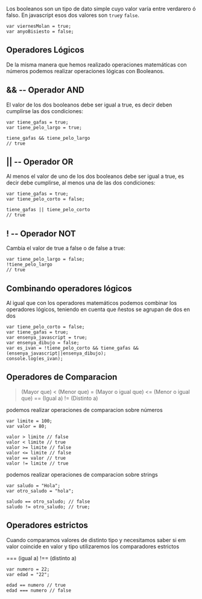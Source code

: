 Los booleanos son un tipo de dato simple cuyo valor varía entre verdarero ó falso.
En javascript esos dos valores son ```true```y ```false```.

```
var viernesMolan = true;
var anyoBisiesto = false;
```

Operadores Lógicos
----

De la misma manera que hemos realizado operaciones matemáticas con números podemos realizar operaciones lógicas con Booleanos.

&& -- Operador AND
---

El valor de los dos booleanos debe ser igual a true, es decir deben cumplirse las dos condiciones:
```
var tiene_gafas = true;
var tiene_pelo_largo = true;

tiene_gafas && tiene_pelo_largo
// true
```

|| -- Operador OR
---

Al menos el valor de uno de los dos booleanos debe ser igual a true, es decir debe cumplirse, al menos una de las dos condiciones:
```
var tiene_gafas = true;
var tiene_pelo_corto = false;

tiene_gafas || tiene_pelo_corto
// true
```

! -- Operador NOT
---

Cambia el valor de true a false o de false a true:
```
var tiene_pelo_largo = false;
!tiene_pelo_largo
// true
```

Combinando operadores lógicos
----
Al igual que con los operadores matemáticos podemos combinar los operadores lógicos, teniendo en cuenta que ñestos se agrupan de dos en dos

```
var tiene_pelo_corto = false;
var tiene_gafas = true;
var ensenya_javascript = true;
var ensenya_dibujo = false;
var es_ivan = !tiene_pelo_corto && tiene_gafas && (ensenya_javascript||ensenya_dibujo);
console.log(es_ivan);
```

Operadores de Comparacion
----

> (Mayor que)
< (Menor que)
>= (Mayor o igual que)
<= (Menor o igual que)
== (Igual a)
!= (Distinto a)

podemos realizar operaciones de comparacion sobre números
```
var limite = 100;
var valor = 80;

valor > limite // false
valor < limite // true
valor >= limite // false
valor <= limite // false
valor == valor // true
valor != limite // true
```

podemos realizar operaciones de comparacion sobre strings

```
var saludo = "Hola";
var otro_saludo = "hola";

saludo == otro_saludo; // false
saludo != otro_saludo; // true;
```

Operadores estrictos
---
Cuando comparamos valores de distinto tipo y necesitamos saber si em valor coincide en valor y tipo utilizaremos los comparadores estrictos

=== (igual a)
!== (distinto a)

```
var numero = 22;
var edad = "22";

edad == numero // true
edad === numero // false

```
